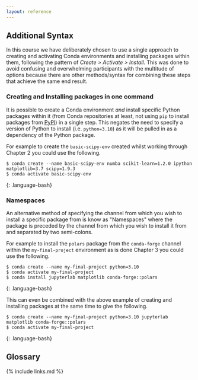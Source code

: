 ```yaml
---
layout: reference
---
```


## Additional Syntax

In this course we have deliberately chosen to use a single approach to creating and activating Conda environments and
installing packages within them, following the pattern of _Create > Activate > Install_. This was done to avoid
confusing and overwhelming participants with the multitude of options because there are other methods/syntax for
combining these steps that achieve the same end result.

### Creating and Installing packages in one command

It is possible to create a Conda environment _and_ install specific Python packages within it (from Conda repositories
at least, not using `pip` to install packages from  [PyPI](https://pypi.org)) in a single step. This negates the need to
specify a version of Python to install (i.e. `python=3.10`) as it will be pulled in as a dependency of the Python
package.

For example to create the `basic-scipy-env` created whilst working through Chapter 2 you could use the following.

~~~
$ conda create --name basic-scipy-env numba scikit-learn=1.2.0 ipython matplotlib=3.7 scipy=1.9.3
$ conda activate basic-scipy-env
~~~
{: .language-bash}

### Namespaces

An alternative method of specifying the channel from which you wish to install a specific package from is know as
"Namespaces" where the package is preceded by the channel from which you wish to install it from and separated by two
semi-colons.

For example to install the `polars` package from the `conda-forge` channel within the `my-final-project` environment as
is done Chapter 3 you could use the following.

~~~
$ conda create --name my-final-project python=3.10
$ conda activate my-final-project
$ conda install jupyterlab matplotlib conda-forge::polars
~~~
{: .language-bash}

This can even be combined with the above example of creating and installing packages at the same time to give the
following.

~~~
$ conda create --name my-final-project python=3.10 jupyterlab matplotlib conda-forge::polars
$ conda activate my-final-project
~~~
{: .language-bash}

## Glossary



{% include links.md %}
